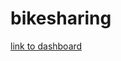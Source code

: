 # bikesharing

[link to dashboard](https://public.tableau.com/app/profile/sirius.liao/viz/NYCcitiBike/NYCCitibikeUsageAnalysis)